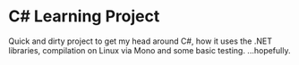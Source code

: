 C# Learning Project
===================

Quick and dirty project to get my head around C#, how it uses the .NET
libraries, compilation on Linux via Mono and some basic testing. ...hopefully.
